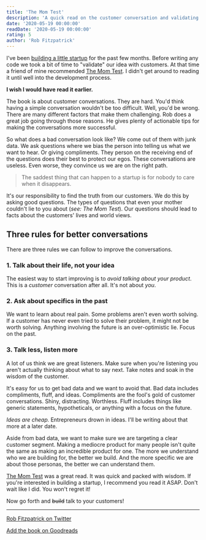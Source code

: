 ```yaml
---
title: 'The Mom Test'
description: 'A quick read on the customer conversation and validating startup ideas.'
date: '2020-05-19 00:00:00'
readDate: '2020-05-19 00:00:00'
rating: 5
author: 'Rob Fitzpatrick'
---
```


I've been [building a little startup](https://getbard.com) for the past few months. Before writing any code we took a bit of time to "validate" our idea with customers. At that time a friend of mine recommended [The Mom Test](https://www.goodreads.com/book/show/18529000-the-mom-test). I didn't get around to reading it until well into the development process.

**I wish I would have read it earlier.**

The book is about customer conversations. They are hard. You'd think having a simple conversation wouldn't be too difficult. Well, you'd be wrong. There are many different factors that make them challenging. Rob does a great job going through those reasons. He gives plenty of actionable tips for making the conversations more successful.

So what does a bad conversation look like? We come out of them with junk data. We ask questions where we bias the person into telling us what we want to hear. Or giving compliments. They person on the receiving end of the questions does their best to protect our egos. These conversations are useless. Even worse, they convince us we are on the right path.

> The saddest thing that can happen to a startup is for nobody to care when it disappears.

It's our responsibility to find the truth from our customers. We do this by asking good questions. The types of questions that even your mother couldn't lie to you about (_see: The Mom Test_). Our questions should lead to facts about the customers' lives and world views.

## Three rules for better conversations

There are three rules we can follow to improve the conversations.

### 1. Talk about their life, not your idea

The easiest way to start improving is to _avoid talking about your product_. This is a _customer_ conversation after all. It's not about _you_. 

### 2. Ask about specifics in the past

We want to learn about real pain. Some problems aren't even worth solving. If a customer has never even tried to solve their problem, it might not be worth solving. Anything involving the future is an over-optimistic lie. Focus on the past.

### 3. Talk less, listen more

A lot of us think we are great listeners. Make sure when you're listening you aren't actually thinking about what to say next. Take notes and soak in the wisdom of the customer.

It's easy for us to get bad data and we want to avoid that. Bad data includes compliments, fluff, and ideas. Compliments are the fool's gold of customer conversations. Shiny, distracting. Worthless. Fluff includes things like generic statements, hypotheticals, or anything with a focus on the future.

_Ideas are cheap._ Entrepreneurs drown in ideas. I'll be writing about that more at a later date.

Aside from bad data, we want to make sure we are targeting a clear customer segment. Making a mediocre product for many people isn't quite the same as making an incredible product for one. The more we understand who we are building for, the better we build. And the more specific we are about those personas, the better we can understand them.

[The Mom Test](https://www.goodreads.com/book/show/18529000-the-mom-test) was a great read. It was quick and packed with wisdom. If you're interested in building a startup, I recommend you read it ASAP. Don't wait like I did. You won't regret it!

Now go forth and ~~build~~ talk to your customers!

---

<footer>

[Rob Fitzpatrick on Twitter](https://twitter.com/robfitz)

[Add the book on Goodreads](https://www.goodreads.com/book/show/18529000-the-mom-test)

</footer>